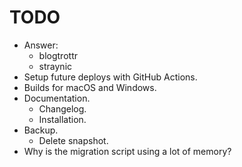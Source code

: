 # TODO

- Answer:
  - blogtrottr
  - straynic
- Setup future deploys with GitHub Actions.
- Builds for macOS and Windows.
- Documentation.
  - Changelog.
  - Installation.
- Backup.
  - Delete snapshot.
- Why is the migration script using a lot of memory?

